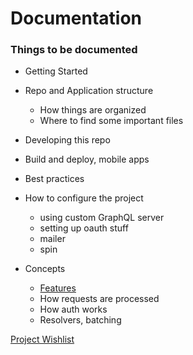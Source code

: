 # Documentation


### Things to be documented

- Getting Started
- Repo and Application structure
  - How things are organized
  - Where to find some important files
- Developing this repo
- Build and deploy, mobile apps
- Best practices
- How to configure the project
  - using custom GraphQL server
  - setting up oauth stuff
  - mailer
  - spin


- Concepts
  - [Features](./features.md)
  - How requests are processed
  - How auth works
  - Resolvers, batching


[Project Wishlist](./wishlist.md)
